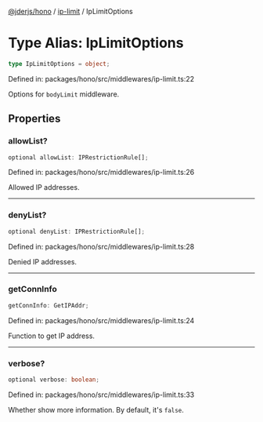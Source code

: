 [@jderjs/hono](../../README.md) / [ip-limit](../README.md) / IpLimitOptions

# Type Alias: IpLimitOptions

```ts
type IpLimitOptions = object;
```

Defined in: packages/hono/src/middlewares/ip-limit.ts:22

Options for `bodyLimit` middleware.

## Properties

### allowList?

```ts
optional allowList: IPRestrictionRule[];
```

Defined in: packages/hono/src/middlewares/ip-limit.ts:26

Allowed IP addresses.

***

### denyList?

```ts
optional denyList: IPRestrictionRule[];
```

Defined in: packages/hono/src/middlewares/ip-limit.ts:28

Denied IP addresses.

***

### getConnInfo

```ts
getConnInfo: GetIPAddr;
```

Defined in: packages/hono/src/middlewares/ip-limit.ts:24

Function to get IP address.

***

### verbose?

```ts
optional verbose: boolean;
```

Defined in: packages/hono/src/middlewares/ip-limit.ts:33

Whether show more information.
By default, it's `false`.

